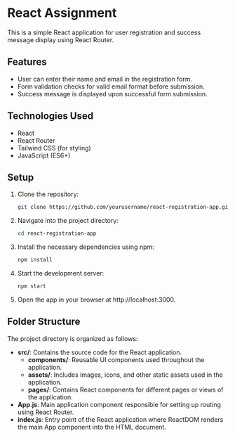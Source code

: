 # React Assignment

This is a simple React application for user registration and success message display using React Router.

## Features

- User can enter their name and email in the registration form.
- Form validation checks for valid email format before submission.
- Success message is displayed upon successful form submission.

## Technologies Used

- React
- React Router
- Tailwind CSS (for styling)
- JavaScript (ES6+)

## Setup

1. Clone the repository:
   ```bash
   git clone https://github.com/yourusername/react-registration-app.git
   
2. Navigate into the project directory:
   ```bash
   cd react-registration-app
   
3. Install the necessary dependencies using npm:
   ```bash
   npm install

4. Start the development server:
   ```bash
   npm start

5. Open the app in your browser at http://localhost:3000.

## Folder Structure

The project directory is organized as follows:

- **src/**: Contains the source code for the React application.
  - **components/**: Reusable UI components used throughout the application.
  - **assets/**: Includes images, icons, and other static assets used in the application.
  - **pages/**: Contains React components for different pages or views of the application.
- **App.js**: Main application component responsible for setting up routing using React Router.
- **index.js**: Entry point of the React application where ReactDOM renders the main App component into the HTML document.
